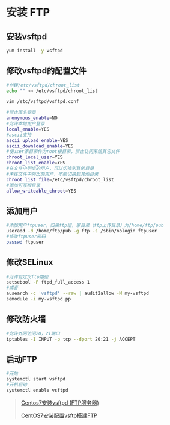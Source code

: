 # 安装 FTP

## 安装vsftpd

   ```bash
   yum install -y vsftpd
   ```

## 修改vsftpd的配置文件

   ```bash
   #创建/etc/vsftpd/chroot_list
   echo "" >> /etc/vsftpd/chroot_list

   vim /etc/vsftpd/vsftpd.conf

   #禁止匿名登录
   anonymous_enable=NO
   #允许本地用户登录
   local_enable=YES
   #ascii支持
   ascii_upload_enable=YES
   ascii_download_enable=YES
   #使user家目录作为root根目录，禁止访问系统其它文件
   chroot_local_user=YES
   chroot_list_enable=YES
   #在文件中列出的用户，可以切换到其他目录
   #未在文件中列出的用户，不能切换到其他目录
   chroot_list_file=/etc/vsftpd/chroot_list
   #添加可写根目录
   allow_writeable_chroot=YES
   ```

## 添加用户

   ```bash
   #添加用户ftpuser，归属ftp组，家目录（ftp上传目录）为/home/ftp/pub
   useradd -d /home/ftp/pub -g ftp -s /sbin/nologin ftpuser
   #修改ftpuser密码
   passwd ftpuser
   ```

## 修改SELinux

   ```bash
   #允许自定义ftp路径
   setsebool -P ftpd_full_access 1
   #或者
   ausearch -c 'vsftpd' --raw | audit2allow -M my-vsftpd
   semodule -i my-vsftpd.pp
   ```

## 修改防火墙

   ```bash
   #允许外网访问20，21端口
   iptables -I INPUT -p tcp --dport 20:21 -j ACCEPT
   ```

## 启动FTP

   ```bash
   #开始
   systemctl start vsftpd
   #开机启动
   systemctl enable vsftpd
   ```

> [Centos7安装vsftpd (FTP服务器)](<https://www.jianshu.com/p/9abad055fff6>)
>
> [CentOS7安装配置vsftp搭建FTP](https://segmentfault.com/a/1190000008161400)
